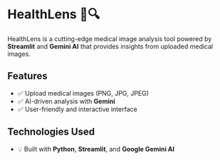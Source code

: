 # HealthLens 📸🔍

HealthLens is a cutting-edge medical image analysis tool powered by **Streamlit** and **Gemini AI** that provides insights from uploaded medical images.

## Features
- ✅ Upload medical images (PNG, JPG, JPEG)
- ✅ AI-driven analysis with **Gemini**
- ✅ User-friendly and interactive interface

## Technologies Used
- 💡 Built with **Python**, **Streamlit**, and **Google Gemini AI**
